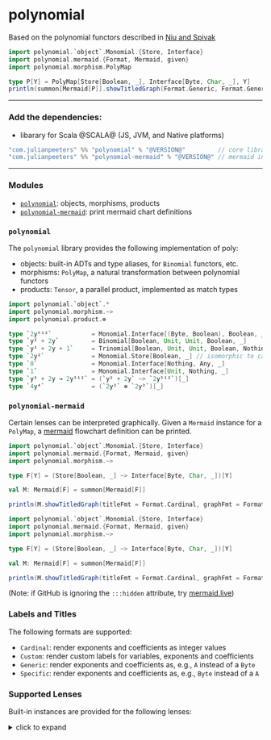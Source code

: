 # polynomial

Based on the polynomial functors described in [Niu and Spivak](https://topos.site/poly-book.pdf)

```scala mdoc:reset:passthrough
import polynomial.`object`.Monomial.{Store, Interface}
import polynomial.mermaid.{Format, Mermaid, given}
import polynomial.morphism.PolyMap

type P[Y] = PolyMap[Store[Boolean, _], Interface[Byte, Char, _], Y]
println(summon[Mermaid[P]].showTitledGraph(Format.Generic, Format.Generic))
```

---

### Add the dependencies:
 - libarary for Scala @SCALA@ (JS, JVM, and Native platforms)
 
```scala
"com.julianpeeters" %% "polynomial" % "@VERSION@"         // core library (required)
"com.julianpeeters" %% "polynomial-mermaid" % "@VERSION@" // mermaid integration (optional)
```

---

### Modules
 - [`polynomial`](#polynomial-1): objects, morphisms, products
 - [`polynomial-mermaid`](#polynomial-mermaid): print mermaid chart definitions

### `polynomial`

The `polynomial` library provides the following implementation of poly:
 - objects: built-in ADTs and type aliases, for `Binomial` functors, etc.
 - morphisms: `PolyMap`, a natural transformation between polynomial functors
 - products: `Tensor`, a parallel product, implemented as match types

```scala mdoc
import polynomial.`object`.*
import polynomial.morphism.~>
import polynomial.product.⊗

type `2y⁵¹²`           = Monomial.Interface[(Byte, Boolean), Boolean, _]
type `y² + 2y`         = Binomial[Boolean, Unit, Unit, Boolean, _]
type `y² + 2y + 1`     = Trinomial[Boolean, Unit, Unit, Boolean, Nothing, Unit, _]
type `2y²`             = Monomial.Store[Boolean, _] // isomorphic to cats.data.Store
type `0`               = Monomial.Interface[Nothing, Any, _]
type `1`               = Monomial.Interface[Unit, Nothing, _]
type `y² + 2y → 2y⁵¹²` = (`y² + 2y` ~> `2y⁵¹²`)[_]
type `4y⁴`             = (`2y²` ⊗ `2y²`)[_]
```

### `polynomial-mermaid`

Certain lenses can be interpreted graphically. Given a `Mermaid` instance for a
`PolyMap`, a [mermaid](https://mermaid.js.org/intro/) flowchart definition can be printed.

```scala mdoc:reset
import polynomial.`object`.Monomial.{Store, Interface}
import polynomial.mermaid.{Format, Mermaid, given}
import polynomial.morphism.~>

type F[Y] = (Store[Boolean, _] ~> Interface[Byte, Char, _])[Y]

val M: Mermaid[F] = summon[Mermaid[F]]

println(M.showTitledGraph(titleFmt = Format.Cardinal, graphFmt = Format.Specific))
```

```scala mdoc:reset:passthrough
import polynomial.`object`.Monomial.{Store, Interface}
import polynomial.mermaid.{Format, Mermaid, given}
import polynomial.morphism.~>

type F[Y] = (Store[Boolean, _] ~> Interface[Byte, Char, _])[Y]

val M: Mermaid[F] = summon[Mermaid[F]]

println(M.showTitledGraph(titleFmt = Format.Cardinal, graphFmt = Format.Specific))
```
(Note: if GitHub is ignoring the `:::hidden` attribute, try [mermaid.live](https://mermaid.live/))

### Labels and Titles

The following formats are supported:
 - `Cardinal`: render exponents and coefficients as integer values
 - `Custom`: render custom labels for variables, exponents and coefficients
 - `Generic`: render exponents and coefficients as, e.g., `A` instead of a `Byte`
 - `Specific`: render exponents and coefficients as, e.g., `Byte` instead of a `A`

### Supported Lenses

Built-in instances are provided for the following lenses:

<details><summary>click to expand</summary>

##### Example: monomial state lens `Store[S, _] ~> Interface[A, B, _]`
```scala mdoc:reset:passthrough
import polynomial.`object`.Monomial.{Store, Interface}
import polynomial.mermaid.{Format, Mermaid, given}
import polynomial.morphism.~>

type P[Y] = (Store[Boolean, _] ~> Interface[Byte, Char, _])[Y]
println(summon[Mermaid[P]].showTitledGraph(titleFmt = Format.Generic, graphFmt = Format.Generic))
```

##### Example: monomial lens `Interface[A1, B1, _] ~> Interface[A2, B2, _]`
```scala mdoc:reset:passthrough
import polynomial.`object`.Monomial.Interface
import polynomial.mermaid.{Format, Mermaid, given}
import polynomial.morphism.~>

type P[Y] = (Interface[Byte, Byte, _] ~> Interface[Byte, Char, _])[Y]
println(summon[Mermaid[P]].showTitledGraph(titleFmt = Format.Generic, graphFmt = Format.Generic))
```

##### Example: binomial state lens `Store[S, _] ~> Binomial[A1, B1, A2, B2, _]`
```scala mdoc:reset:passthrough
import polynomial.`object`.{Monomial, Binomial}
import polynomial.mermaid.{Format, Mermaid, given}
import polynomial.morphism.~>

type P[Y] = (Monomial.Store[Boolean, _] ~> Binomial.Interface[Some[Byte], None.type, None.type, Some[String], _])[Y]
println(summon[Mermaid[P]].showTitledGraph(titleFmt = Format.Generic, graphFmt = Format.Generic))
```




```scala mdoc:reset:passthrough
import polynomial.`object`.Monomial
// import polynomial.mermaid.{Format, Mermaid, given}
import polynomial.morphism.~>
import polynomial.product.⊗

type Plant[Y]      = Monomial.Interface[(Byte, Boolean), Char, Y]
type Controller[Y] = Monomial.Interface[Char, Boolean, Y]
type System[Y]     = Monomial.Interface[Byte, Boolean, Y]
type ω[Y] = ((Plant ⊗ Controller) ~> System)[Y]

// println(summon[Mermaid[ω]].showTitledGraph(titleFmt = Format.Generic, graphFmt = Format.Generic))
```

</details>